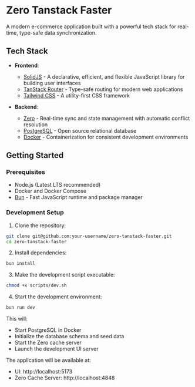 # Zero Tanstack Faster

A modern e-commerce application built with a powerful tech stack for real-time, type-safe data synchronization.

## Tech Stack

- **Frontend**:
  - [SolidJS](https://www.solidjs.com/) - A declarative, efficient, and flexible JavaScript library for building user interfaces
  - [TanStack Router](https://tanstack.com/router/latest) - Type-safe routing for modern web applications
  - [Tailwind CSS](https://tailwindcss.com/) - A utility-first CSS framework

- **Backend**:
  - [Zero](https://www.rocicorp.dev/zero) - Real-time sync and state management with automatic conflict resolution
  - [PostgreSQL](https://www.postgresql.org/) - Open source relational database
  - [Docker](https://www.docker.com/) - Containerization for consistent development environments

## Getting Started

### Prerequisites

- Node.js (Latest LTS recommended)
- Docker and Docker Compose
- [Bun](https://bun.sh/) - Fast JavaScript runtime and package manager

### Development Setup

1. Clone the repository:
```bash
git clone git@github.com:your-username/zero-tanstack-faster.git
cd zero-tanstack-faster
```

2. Install dependencies:
```bash
bun install
```

3. Make the development script executable:
```bash
chmod +x scripts/dev.sh
```

4. Start the development environment:
```bash
bun run dev
```

This will:
- Start PostgreSQL in Docker
- Initialize the database schema and seed data
- Start the Zero cache server
- Launch the development UI server

The application will be available at:
- UI: http://localhost:5173
- Zero Cache Server: http://localhost:4848
